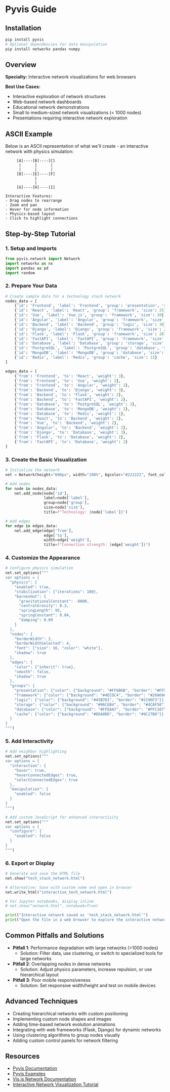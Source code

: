 # Pyvis Guide

## Installation

```bash
pip install pyvis
# Optional dependencies for data manipulation
pip install networkx pandas numpy
```

## Overview

**Specialty:** Interactive network visualizations for web browsers

**Best Use Cases:**
- Interactive exploration of network structures
- Web-based network dashboards
- Educational network demonstrations
- Small to medium-sized network visualizations (< 1000 nodes)
- Presentations requiring interactive network exploration

## ASCII Example

Below is an ASCII representation of what we'll create - an interactive network with physics simulation:

```
     [A]----[B]----[C]
      |      |      |
      |      |      |
     [D]----[E]----[F]
             |
             |
     [G]----[H]----[I]

Interactive Features:
- Drag nodes to rearrange
- Zoom and pan
- Hover for node information
- Physics-based layout
- Click to highlight connections
```

## Step-by-Step Tutorial

### 1. Setup and Imports

```python
from pyvis.network import Network
import networkx as nx
import pandas as pd
import random
```

### 2. Prepare Your Data

```python
# Create sample data for a technology stack network
nodes_data = [
    {'id': 'Frontend', 'label': 'Frontend', 'group': 'presentation', 'size': 30},
    {'id': 'React', 'label': 'React', 'group': 'framework', 'size': 25},
    {'id': 'Vue', 'label': 'Vue.js', 'group': 'framework', 'size': 20},
    {'id': 'Angular', 'label': 'Angular', 'group': 'framework', 'size': 22},
    {'id': 'Backend', 'label': 'Backend', 'group': 'logic', 'size': 30},
    {'id': 'Django', 'label': 'Django', 'group': 'framework', 'size': 25},
    {'id': 'Flask', 'label': 'Flask', 'group': 'framework', 'size': 20},
    {'id': 'FastAPI', 'label': 'FastAPI', 'group': 'framework', 'size': 18},
    {'id': 'Database', 'label': 'Database', 'group': 'storage', 'size': 30},
    {'id': 'PostgreSQL', 'label': 'PostgreSQL', 'group': 'database', 'size': 25},
    {'id': 'MongoDB', 'label': 'MongoDB', 'group': 'database', 'size': 22},
    {'id': 'Redis', 'label': 'Redis', 'group': 'cache', 'size': 15}
]

edges_data = [
    {'from': 'Frontend', 'to': 'React', 'weight': 3},
    {'from': 'Frontend', 'to': 'Vue', 'weight': 2},
    {'from': 'Frontend', 'to': 'Angular', 'weight': 2},
    {'from': 'Backend', 'to': 'Django', 'weight': 3},
    {'from': 'Backend', 'to': 'Flask', 'weight': 2},
    {'from': 'Backend', 'to': 'FastAPI', 'weight': 2},
    {'from': 'Database', 'to': 'PostgreSQL', 'weight': 3},
    {'from': 'Database', 'to': 'MongoDB', 'weight': 2},
    {'from': 'Database', 'to': 'Redis', 'weight': 1},
    {'from': 'React', 'to': 'Backend', 'weight': 2},
    {'from': 'Vue', 'to': 'Backend', 'weight': 2},
    {'from': 'Angular', 'to': 'Backend', 'weight': 2},
    {'from': 'Django', 'to': 'Database', 'weight': 3},
    {'from': 'Flask', 'to': 'Database', 'weight': 2},
    {'from': 'FastAPI', 'to': 'Database', 'weight': 2}
]
```

### 3. Create the Basic Visualization

```python
# Initialize the network
net = Network(height="600px", width="100%", bgcolor="#222222", font_color="white")

# Add nodes
for node in nodes_data:
    net.add_node(node['id'], 
                 label=node['label'],
                 group=node['group'],
                 size=node['size'],
                 title=f"Technology: {node['label']}")

# Add edges
for edge in edges_data:
    net.add_edge(edge['from'], 
                 edge['to'], 
                 width=edge['weight'],
                 title=f"Connection strength: {edge['weight']}")
```

### 4. Customize the Appearance

```python
# Configure physics simulation
net.set_options("""
var options = {
  "physics": {
    "enabled": true,
    "stabilization": {"iterations": 100},
    "barnesHut": {
      "gravitationalConstant": -8000,
      "centralGravity": 0.3,
      "springLength": 95,
      "springConstant": 0.04,
      "damping": 0.09
    }
  },
  "nodes": {
    "borderWidth": 2,
    "borderWidthSelected": 4,
    "font": {"size": 16, "color": "white"},
    "shadow": true
  },
  "edges": {
    "color": {"inherit": true},
    "smooth": false,
    "shadow": true
  },
  "groups": {
    "presentation": {"color": {"background": "#FF6B6B", "border": "#FF5252"}},
    "framework": {"color": {"background": "#4ECDC4", "border": "#26A69A"}},
    "logic": {"color": {"background": "#45B7D1", "border": "#2196F3"}},
    "storage": {"color": {"background": "#96CEB4", "border": "#4CAF50"}},
    "database": {"color": {"background": "#FFEAA7", "border": "#FFC107"}},
    "cache": {"color": {"background": "#DDA0DD", "border": "#9C27B0"}}
  }
}
""")
```

### 5. Add Interactivity

```python
# Add neighbor highlighting
net.set_options("""
var options = {
  "interaction": {
    "hover": true,
    "hoverConnectedEdges": true,
    "selectConnectedEdges": true
  },
  "manipulation": {
    "enabled": false
  }
}
""")

# Add custom JavaScript for enhanced interactivity
net.set_options("""
var options = {
  "configure": {
    "enabled": false
  }
}
""")
```

### 6. Export or Display

```python
# Generate and save the HTML file
net.show("tech_stack_network.html")

# Alternative: Save with custom name and open in browser
net.write_html("interactive_tech_network.html")

# For Jupyter notebooks, display inline
# net.show("network.html", notebook=True)

print("Interactive network saved as 'tech_stack_network.html'")
print("Open the file in a web browser to explore the interactive network!")
```

## Common Pitfalls and Solutions

- **Pitfall 1**: Performance degradation with large networks (>1000 nodes)
  - Solution: Filter data, use clustering, or switch to specialized tools for large networks
- **Pitfall 2**: Overlapping nodes in dense networks
  - Solution: Adjust physics parameters, increase repulsion, or use hierarchical layout
- **Pitfall 3**: Poor mobile responsiveness
  - Solution: Set responsive width/height and test on mobile devices

## Advanced Techniques

- Creating hierarchical networks with custom positioning
- Implementing custom node shapes and images
- Adding time-based network evolution animations
- Integrating with web frameworks (Flask, Django) for dynamic networks
- Using clustering algorithms to group nodes visually
- Adding custom control panels for network filtering

## Resources

- [Pyvis Documentation](https://pyvis.readthedocs.io/en/latest/)
- [Pyvis Examples](https://pyvis.readthedocs.io/en/latest/tutorial.html)
- [Vis.js Network Documentation](https://visjs.github.io/vis-network/docs/network/)
- [Interactive Network Visualization Tutorial](https://towardsdatascience.com/python-interactive-network-visualization-using-networkx-plotly-and-dash-e44749161ed7)
